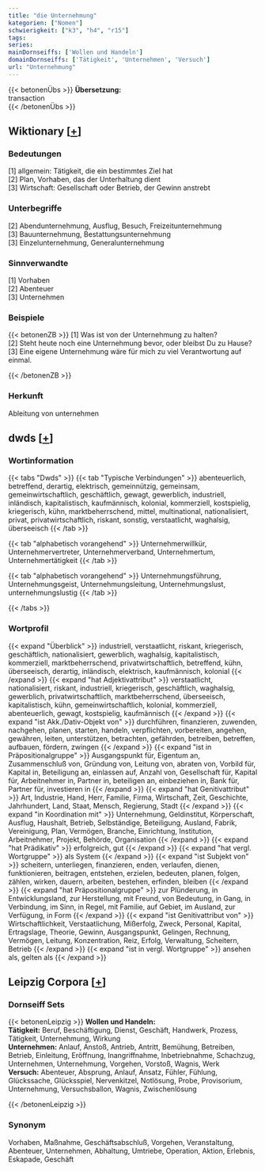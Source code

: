 ```yaml
---
title: "die Unternehmung"
kategorien: ["Nomen"]
schwierigkeit: ["k3", "h4", "r15"]
tags:
series:
mainDornseiffs: ['Wollen und Handeln']
domainDornseiffs: ['Tätigkeit', 'Unternehmen', 'Versuch']
url: "Unternehmung"
---
```


{{< betonenÜbs >}}
**Übersetzung:**  
transaction  
{{< /betonenÜbs >}}

## Wiktionary [[+](https://de.wiktionary.org/wiki/Unternehmung)]

### Bedeutungen
[1] allgemein: Tätigkeit, die ein bestimmtes Ziel hat  
[2] Plan, Vorhaben, das der Unterhaltung dient  
[3] Wirtschaft: Gesellschaft oder Betrieb, der Gewinn anstrebt  

### Unterbegriffe
[2] Abendunternehmung, Ausflug, Besuch, Freizeitunternehmung  
[3] Bauunternehmung, Bestattungsunternehmung  
[3] Einzelunternehmung, Generalunternehmung  

### Sinnverwandte
[1] Vorhaben  
[2] Abenteuer  
[3] Unternehmen  

### Beispiele
{{< betonenZB >}}
[1] Was ist von der Unternehmung zu halten?  
[2] Steht heute noch eine Unternehmung bevor, oder bleibst Du zu Hause?  
[3] Eine eigene Unternehmung wäre für mich zu viel Verantwortung auf einmal.  

{{< /betonenZB >}}
### Herkunft
Ableitung von unternehmen  



## dwds [[+](https://www.dwds.de/wb/Unternehmung)]

### Wortinformation
{{< tabs "Dwds" >}}
{{< tab "Typische Verbindungen" >}}
abenteuerlich, betreffend, derartig, elektrisch, gemeinnützig, gemeinsam, gemeinwirtschaftlich, geschäftlich, gewagt, gewerblich, industriell, inländisch, kapitalistisch, kaufmännisch, kolonial, kommerziell, kostspielig, kriegerisch, kühn, marktbeherrschend, mittel, multinational, nationalisiert, privat, privatwirtschaftlich, riskant, sonstig, verstaatlicht, waghalsig, überseeisch
{{< /tab >}}

{{< tab "alphabetisch vorangehend" >}}
Unternehmerwillkür, Unternehmervertreter, Unternehmerverband, Unternehmertum, Unternehmertätigkeit
{{< /tab >}}

{{< tab "alphabetisch vorangehend" >}}
Unternehmungsführung, Unternehmungsgeist, Unternehmungsleitung, Unternehmungslust, unternehmungslustig
{{< /tab >}}

{{< /tabs >}}

### Wortprofil
{{< expand "Überblick" >}} industriell, verstaatlicht, riskant, kriegerisch, geschäftlich, nationalisiert, gewerblich, waghalsig, kapitalistisch, kommerziell, marktbeherrschend, privatwirtschaftlich, betreffend, kühn, überseeisch, derartig, inländisch, elektrisch, kaufmännisch, kolonial {{< /expand >}}
{{< expand "hat Adjektivattribut" >}} verstaatlicht, nationalisiert, riskant, industriell, kriegerisch, geschäftlich, waghalsig, gewerblich, privatwirtschaftlich, marktbeherrschend, überseeisch, kapitalistisch, kühn, gemeinwirtschaftlich, kolonial, kommerziell, abenteuerlich, gewagt, kostspielig, kaufmännisch {{< /expand >}}
{{< expand "ist Akk./Dativ-Objekt von" >}} durchführen, finanzieren, zuwenden, nachgehen, planen, starten, handeln, verpflichten, vorbereiten, angehen, gewähren, leiten, unterstützen, betrachten, gefährden, betreiben, betreffen, aufbauen, fördern, zwingen {{< /expand >}}
{{< expand "ist in Präpositionalgruppe" >}} Ausgangspunkt für, Eigentum an, Zusammenschluß von, Gründung von, Leitung von, abraten von, Vorbild für, Kapital in, Beteiligung an, einlassen auf, Anzahl von, Gesellschaft für, Kapital für, Arbeitnehmer in, Partner in, beteiligen an, einbeziehen in, Bank für, Partner für, investieren in {{< /expand >}}
{{< expand "hat Genitivattribut" >}} Art, Industrie, Hand, Herr, Familie, Firma, Wirtschaft, Zeit, Geschichte, Jahrhundert, Land, Staat, Mensch, Regierung, Stadt {{< /expand >}}
{{< expand "in Koordination mit" >}} Unternehmung, Geldinstitut, Körperschaft, Ausflug, Haushalt, Betrieb, Selbständige, Beteiligung, Ausland, Fabrik, Vereinigung, Plan, Vermögen, Branche, Einrichtung, Institution, Arbeitnehmer, Projekt, Behörde, Organisation {{< /expand >}}
{{< expand "hat Prädikativ" >}} erfolgreich, gut {{< /expand >}}
{{< expand "hat vergl. Wortgruppe" >}} als System {{< /expand >}}
{{< expand "ist Subjekt von" >}} scheitern, unterliegen, finanzieren, enden, verlaufen, dienen, funktionieren, beitragen, entstehen, erzielen, bedeuten, planen, folgen, zählen, wirken, dauern, arbeiten, bestehen, erfinden, bleiben {{< /expand >}}
{{< expand "hat Präpositionalgruppe" >}} zur Plünderung, in Entwicklungsland, zur Herstellung, mit Freund, von Bedeutung, in Gang, in Verbindung, im Sinn, in Regel, mit Familie, auf Gebiet, im Ausland, zur Verfügung, in Form {{< /expand >}}
{{< expand "ist Genitivattribut von" >}} Wirtschaftlichkeit, Verstaatlichung, Mißerfolg, Zweck, Personal, Kapital, Ertragslage, Theorie, Gewinn, Ausgangspunkt, Gelingen, Rechnung, Vermögen, Leitung, Konzentration, Reiz, Erfolg, Verwaltung, Scheitern, Betrieb {{< /expand >}}
{{< expand "ist in vergl. Wortgruppe" >}} ansehen als, gelten als {{< /expand >}}

## Leipzig Corpora [[+](https://corpora.uni-leipzig.de/en/res?word=Unternehmung&corpusId=deu_newscrawl-public_2018)]

### Dornseiff Sets
{{< betonenLeipzig >}}
**Wollen und Handeln:**  
**Tätigkeit:** Beruf, Beschäftigung, Dienst, Geschäft, Handwerk, Prozess, Tätigkeit, Unternehmung, Wirkung  
**Unternehmen:** Anlauf, Anstoß, Antrieb, Antritt, Bemühung, Betreiben, Betrieb, Einleitung, Eröffnung, Inangriffnahme, Inbetriebnahme, Schachzug, Unternehmen, Unternehmung, Vorgehen, Vorstoß, Wagnis, Werk  
**Versuch:** Abenteuer, Absprung, Anlauf, Ansatz, Fühler, Fühlung, Glückssache, Glücksspiel, Nervenkitzel, Notlösung, Probe, Provisorium, Unternehmung, Versuchsballon, Wagnis, Zwischenlösung  

{{< /betonenLeipzig >}}

### Synonym
Vorhaben, Maßnahme, Geschäftsabschluß, Vorgehen, Veranstaltung, Abenteuer, Unternehmen, Abhaltung, Umtriebe, Operation, Aktion, Erlebnis, Eskapade, Geschäft

